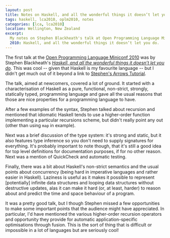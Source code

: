 ```yaml
---
layout: post
title: Notes on Haskell, and all the wonderful things it doesn’t let you do
tags: haskell, lca2010, oplm2010, notes
categories: [lca, lca2010]
location: Wellington, New Zealand
excerpt: 
  My notes on Stephen Blackheath's talk at Open Programming Language Miniconf
  2010: Haskell, and all the wonderful things it doesn’t let you do.
---
```


The first talk at the [Open Programming Language Miniconf 2010][oplm2010] was
by Stephen Blackheath's *[Haskell, and all the wonderful things it doesn’t let
you do][talk]*. This was cool -- given that Haskell is my favourite language
-- but I didn't get much out of it beyond a link to [Stephen's Arrows
Tutorial][arr].

[oplm2010]: http://blogs.tucs.org.au/oplm/
[talk]: http://blogs.tucs.org.au/oplm/programme/#haskell
[arr]: http://en.wikibooks.org/wiki/Haskell/StephensArrowTutorial

The talk, aimed at newcomers, covered a lot of ground. It started with a
characterisation of Haskell as a pure, functional, non-strict, strongly,
statically typed, programming language and gave all the usual reasons that
those are nice properties for a programming language to have.

After a few examples of the syntax, Stephen talked about recursion and
mentioned that idiomatic Haskell tends to use a higher-order function
implementing a particular recursions scheme, but didn't really point any out
(other than using `map` in example). 

Next was a brief discussion of the type system: it's strong and static, but it
also features type inference so you don't need to supply signatures for
everything. It's probably important to note though, that it's still a good
idea for top level definitions for documentation purposes, if for no other
reason. Next was a mention of QuickCheck and automatic testing.

Finally, there was a bit about Haskell's non-strict semantics and the usual
points about concurrency (being hard in imperative languages and rather easier
in Haskell). Laziness is useful as it makes it possible to represent
[potentially] infinite data structures and looping data structures without
destructive updates, alas it can make it hard (or, at least, harder) to reason
about and predict the time and space behaviour of a program.

It was a pretty good talk, but I though Stephen missed a few opportunities to
make some important points that the audience might have appreciated. In
particular, I'd have mentioned the various higher-order recursion operators
and opportunity they provide for automatic application-specific optimisations
through fusion. This is the sort of thing that is difficult or impossible in a
lot of languages but are seriously cool!
